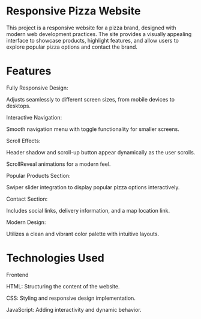 # Responsive Pizza Website

This project is a responsive website for a pizza brand, designed with modern web development practices. The site provides a visually appealing interface to showcase products, highlight features, and allow users to explore popular pizza options and contact the brand.

# Features

Fully Responsive Design:

Adjusts seamlessly to different screen sizes, from mobile devices to desktops.

Interactive Navigation:

Smooth navigation menu with toggle functionality for smaller screens.

Scroll Effects:

Header shadow and scroll-up button appear dynamically as the user scrolls.

ScrollReveal animations for a modern feel.

Popular Products Section:

Swiper slider integration to display popular pizza options interactively.

Contact Section:

Includes social links, delivery information, and a map location link.

Modern Design:

Utilizes a clean and vibrant color palette with intuitive layouts.

# Technologies Used

Frontend

HTML: Structuring the content of the website.

CSS: Styling and responsive design implementation.

JavaScript: Adding interactivity and dynamic behavior.
